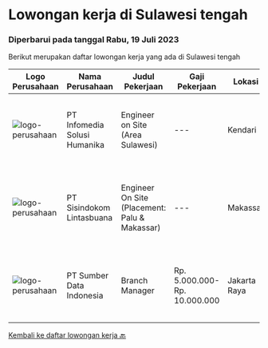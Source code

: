 
  # Lowongan kerja di Sulawesi tengah

  ### Diperbarui pada tanggal Rabu, 19 Juli 2023

  Berikut merupakan daftar lowongan kerja yang ada di Sulawesi tengah

  |Logo Perusahaan | Nama Perusahaan | Judul Pekerjaan | Gaji Pekerjaan | Lokasi | Deskripsi | Tanggal diunggah | Pranala |
  | -------------- | --------------- | --------------- | --------- | --------- | -------------- | ------- | ----------- |
  |![logo-perusahaan](https://image-service-cdn.seek.com.au/63373d162568ae23aa2bd2a36d347af5a9d4476e/ee4dce1061f3f616224767ad58cb2fc751b8d2dc)|PT Infomedia Solusi Humanika|Engineer on Site (Area Sulawesi)|---|Kendari|Kualifikasi : Maksimal usia 30 tahun Pendidikan minimal D3 jurusan Sistem Informasi / Teknologi Informasi / Teknik Informatika Memiliki pengalaman...|Selasa, 18 Juli 2023|https://www.jobstreet.co.id/id/job/engineer-on-site-area-sulawesi-4408931?token=0~08cfef00-5fc8-4ab2-8899-5a635d952d03&sectionRank=1&jobId=jobstreet-id-job-4408931|
|![logo-perusahaan](https://image-service-cdn.seek.com.au/0c0f5a8eba28e76548451d3f79868e8a1ac80d4c/ee4dce1061f3f616224767ad58cb2fc751b8d2dc)|PT Sisindokom Lintasbuana|Engineer On Site (Placement: Palu & Makassar)|---|Makassar|Job Description: Onsite Telkom (Palu &amp; Makassar) Conduct regular preventive maintenance visits Monitoring the Infrastructure Network system –...|Jumat, 14 Juli 2023|https://www.jobstreet.co.id/id/job/engineer-on-site-placement%3A-palu-makassar-4404627?token=0~08cfef00-5fc8-4ab2-8899-5a635d952d03&sectionRank=2&jobId=jobstreet-id-job-4404627|
|![logo-perusahaan](https://image-service-cdn.seek.com.au/5066243a51f6e3079afc5e695f8f041e7a641bbf/ee4dce1061f3f616224767ad58cb2fc751b8d2dc)|PT Sumber Data Indonesia|Branch Manager|Rp. 5.000.000-Rp. 10.000.000|Jakarta Raya|Branch manager ini merupakan jabatan eksekutif yang mewakili kantor pusat di daerah-daerah tertentu. Posisi ini dibutuhkan untuk memastikan seluruh...|Jumat, 23 Juni 2023|https://www.jobstreet.co.id/id/job/branch-manager-4383773?token=0~08cfef00-5fc8-4ab2-8899-5a635d952d03&sectionRank=3&jobId=jobstreet-id-job-4383773|


  [Kembali ke daftar lowongan kerja 🔙](../README.md#daftar-lowongan-kerja)
  